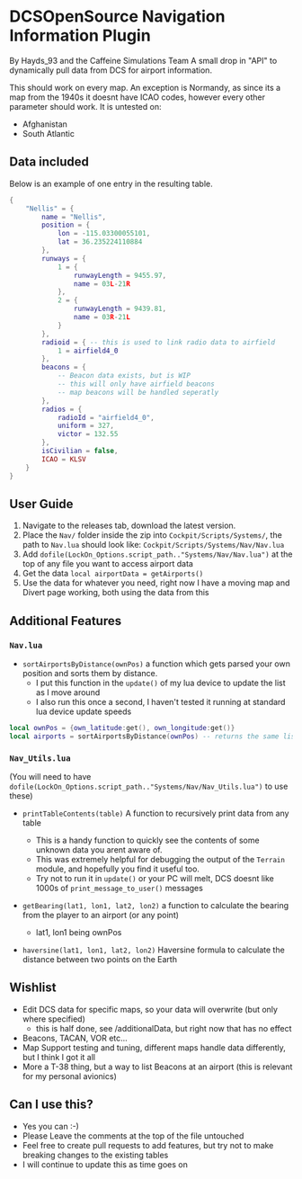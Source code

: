 # DCSOpenSource Navigation Information Plugin
By Hayds_93 and the Caffeine Simulations Team
A small drop in "API" to dynamically pull data from DCS for airport information.

This should work on every map. An exception is Normandy, as since its a map from the 1940s it doesnt have ICAO codes, however every other parameter should work.
It is untested on:
* Afghanistan
* South Atlantic

## Data included
Below is an example of one entry in the resulting table.

```lua
{
    "Nellis" = {
        name = "Nellis",
        position = {
            lon = -115.03300055101,
            lat = 36.235224110884
        },
        runways = {
            1 = {
                runwayLength = 9455.97,
                name = 03L-21R
            },
            2 = {
                runwayLength = 9439.81,
                name = 03R-21L
            } 
        },
        radioid = { -- this is used to link radio data to airfield
            1 = airfield4_0
        },
        beacons = {
            -- Beacon data exists, but is WIP
            -- this will only have airfield beacons
            -- map beacons will be handled seperatly
        },
        radios = {
            radioId = "airfield4_0",
            uniform = 327,
            victor = 132.55
        },
        isCivilian = false,
        ICAO = KLSV
    }
}
```

## User Guide

1. Navigate to the releases tab, download the latest version.
2. Place the `Nav/` folder inside the zip into `Cockpit/Scripts/Systems/`, the path to `Nav.lua` should look like: `Cockpit/Scripts/Systems/Nav/Nav.lua`
3. Add `dofile(LockOn_Options.script_path.."Systems/Nav/Nav.lua")` at the top of any file you want to access airport data
4. Get the data `local airportData = getAirports()`
5. Use the data for whatever you need, right now I have a moving map and Divert page working, both using the data from this

## Additional Features
### `Nav.lua`
* `sortAirportsByDistance(ownPos)` a function which gets parsed your own position and sorts them by distance.
    * I put this function in the `update()` of my lua device to update the list as I move around
    * I also run this once a second, I haven't tested it running at standard lua device update speeds
```lua
local ownPos = {own_latitude:get(), own_longitude:get()}
local airports = sortAirportsByDistance(ownPos) -- returns the same list of airports, but sorted by distance to the player
```
### `Nav_Utils.lua` 
(You will need to have `dofile(LockOn_Options.script_path.."Systems/Nav/Nav_Utils.lua")` to use these)
* `printTableContents(table)` A function to recursively print data from any table
    * This is a handy function to quickly see the contents of some unknown data you arent aware of.
    * This was extremely helpful for debugging the output of the `Terrain` module, and hopefully you find it useful too.
    * Try not to run it in `update()` or your PC will melt, DCS doesnt like 1000s of `print_message_to_user()` messages

* `getBearing(lat1, lon1, lat2, lon2)` a function to calculate the bearing from the player to an airport (or any point)
    * lat1, lon1 being ownPos

* `haversine(lat1, lon1, lat2, lon2)` Haversine formula to calculate the distance between two points on the Earth

## Wishlist
* Edit DCS data for specific maps, so your data will overwrite (but only where specified)
    * this is half done, see /additionalData, but right now that has no effect
* Beacons, TACAN, VOR etc...
* Map Support testing and tuning, different maps handle data differently, but I think I got it all
* More a T-38 thing, but a way to list Beacons at an airport (this is relevant for my personal avionics)

## Can I use this?
* Yes you can :-)
* Please Leave the comments at the top of the file untouched
* Feel free to create pull requests to add features, but try not to make breaking changes to the existing tables
* I will continue to update this as time goes on
